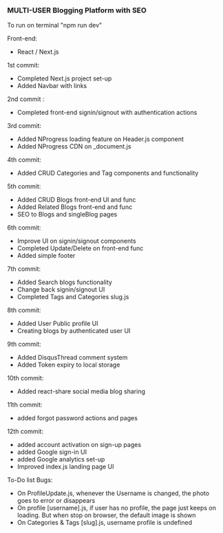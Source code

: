 ### MULTI-USER Blogging Platform with SEO

To run on terminal "npm run dev"

Front-end:

- React / Next.js

1st commit:

- Completed Next.js project set-up
- Added Navbar with links

2nd commit :

- Completed front-end signin/signout with authentication actions

3rd commit:

- Added NProgress loading feature on Header.js component
- Added NProgress CDN on \_document.js

4th commit:

- Added CRUD Categories and Tag components and functionality

5th commit:

- Added CRUD Blogs front-end UI and func
- Added Related Blogs front-end and func
- SEO to Blogs and singleBlog pages

6th commit:

- Improve UI on signin/signout components
- Completed Update/Delete on front-end func
- Added simple footer

7th commit:

- Added Search blogs functionality
- Change back signin/signout UI
- Completed Tags and Categories slug.js

8th commit:

- Added User Public profile UI
- Creating blogs by authenticated user UI

9th commit:

- Added DisqusThread comment system
- Added Token expiry to local storage

10th commit:

- Added react-share social media blog sharing

11th commit:

- added forgot password actions and pages

12th commit:

- added account activation on sign-up pages
- added Google sign-in UI
- added Google analytics set-up
- Improved index.js landing page UI

To-Do list Bugs:

- On ProfileUpdate.js, whenever the Username is changed, the photo goes to error or disappears
- On profile [username].js, if user has no profile, the page just keeps on loading. But when stop on browser, the default image is shown
- On Categories & Tags [slug].js, username profile is undefined

